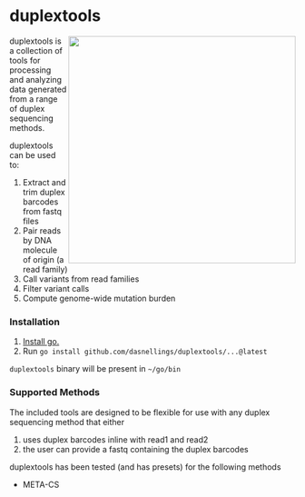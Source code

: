 # duplextools

<!-- badges: start -->

<!-- badges: end -->

<img src="https://github.com/user-attachments/assets/895780b3-ea8e-48f8-8cd5-a5b9ca3cc07d" width=400 align="right">

duplextools is a collection of tools for processing and analyzing data generated from a range of duplex sequencing methods.

duplextools can be used to:
1) Extract and trim duplex barcodes from fastq files
2) Pair reads by DNA molecule of origin (a read family)
3) Call variants from read families
4) Filter variant calls
5) Compute genome-wide mutation burden

### Installation
1. [Install go.](https://go.dev/doc/install)
2. Run `go install github.com/dasnellings/duplextools/...@latest`

`duplextools` binary will be present in `~/go/bin`

### Supported Methods
The included tools are designed to be flexible for use with any duplex sequencing method that either 
1) uses duplex barcodes inline with read1 and read2
2) the user can provide a fastq containing the duplex barcodes

duplextools has been tested (and has presets) for the following methods
* META-CS
